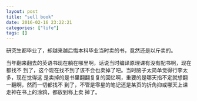 ```yaml
---
layout: post
title: "sell book"
date: 2016-02-16 23:22:21
categories: ["life"]
tags: []
---
```


研究生都毕业了，却越来越后悔本科毕业当时卖的书，竟然还是以斤卖的。

当年翻来翻去的英语书现在躺在哪里啊，话说当时编译原理课有没有配书啊，现在都找不
到了，这个现在找不到了该不会也卖掉了吧。当时脑子太简单觉得行李太多，现在觉得这
是卖掉的是书里翻翻复复的回忆啊，重要的是哪天指不定就想翻一翻啊，然而一切都找不
到了，不管是零星的笔记还是某页的折角抑或哪天上课走神在书上的涂鸦，都放到称上卖
掉了。
